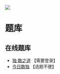 ![](https://cn.sudoku.today/pic/03/quotient/58916_463685.png)

# 题库

## 在线题库
- [独·数之道](http://www.sudokufans.org.cn/lx/game.index.php?type=98) 【需要登录】
- [今日数独](https://cn.sudoku.today/g-quotients-sudoku/) 【选题不便】